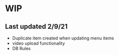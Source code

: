 # WIP

## Last updated 2/9/21


- Duplicate item created when updating menu items
- video upload functionality
- DB Rules
